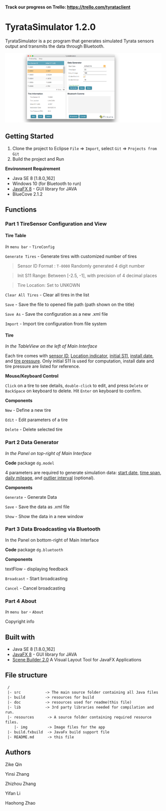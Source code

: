 #### Track our progress on Trello: https://trello.com/tyrataclient

# TyrataSimulator 1.2.0

TyrataSimulator is a pc program that generates simulated Tyrata sensors output and transmits the data through Bluetooth.

![screen shot](./doc/img/Screen_Shot1_1.png)

## Getting Started

1. Clone the project to Eclipse 
    `File` => `Import`, select `Git` => `Projects from Git`
2. Build the project and Run 


**Environment Requirement**

- Java SE 8 [1.8.0_162]
- Windows 10 (for Bluetooth to run)
- [JavaFX 8](http://www.oracle.com/technetwork/java/javase/overview/javafx-overview-2158620.html) - GUI library for JAVA
- BlueCove 2.1.2


## Functions


### Part 1 TireSensor Configuration and View

#### Tire Table

*In* `menu bar` - `TireConfig` 

`Generate Tires` - Generate tires with customized number of tires

> Sensor ID Format : `T-0000` Randomly generated 4 digit number

> Init S11 Range: Between [-2.5, -1], with precision of 4 decimal places

> Tire Location: Set to UNKOWN

`Clear All Tires` - Clear all tires in the list

`Save` - Save the file to opened file path (path shown on the title)

`Save As` - Save the configuration as a new .xml file

`Import` - Import tire configuration from file system

#### Tire

*In the TableView on the left of Main Interface*

Each tire comes with <u>sensor ID</u>, <u>Location indicator</u>, <u>initial S11</u>, <u>install date</u>, and <u>tire pressure</u>. Only initial S11 is used for computation, install date and tire pressure are listed for reference.

**Mouse/Keyboard Control** 

`Click` on a tire to see details, `double-click` to edit, and press `Delete` or `BackSpace` on keyboard to delete. Hit `Enter` on keyboard to confirm.

**Components**

`New` - Define a new tire

`Edit` - Edit parameters of a tire

`Delete` - Delete selected tire

### Part 2 Data Generator 

*In the Panel on top-right of Main Interface*

**Code** package `dg.model `

4 parameters are required to generate simulation data: <u>start date</u>, <u>time span</u>, <u>daily mileage</u>, and <u>outlier interval</u> (optional).

**Components**

`Generate` - Generate Data

`Save` - Save the data as .xml file

`Show` - Show the data in a new window

### Part 3 Data Broadcasting via Bluetooth

In the Panel on bottom-right of Main Interface

**Code** package `dg.bluetooth `

**Components**

textFlow - displaying feedback

`Broadcast` - Start broadcasting

`Cancel` - Cancel broadcasting

### Part 4 About

*In* `menu bar` - `About` 

Copyright info


## Built with

- Java SE 8 [1.8.0_162]
- [JavaFX 8](http://www.oracle.com/technetwork/java/javase/overview/javafx-overview-2158620.html) - GUI library for JAVA
- [Scene Builder 2.0](http://www.oracle.com/technetwork/java/javase/downloads/javafxscenebuilder-1x-archive-2199384.html) A Visual Layout Tool for JavaFX Applications

## File structure

```
 /
 |- src			  -> The main source folder containing all Java files 
 |- build		  -> resources for build
 |- doc 		  -> resources used for readme(this file)
 |- lib			  -> 3rd party libraries needed for compilation and run. 
 |- resources      -> A source folder containing required resource files. 
	|- img         -> Image files for the app
 |- build.fxbuild  -> JavaFx build support file
 |- README.md      -> this file
```
## Authors

Zike Qin

Yinsi Zhang

Zhizhou Zhang

Yifan Li

Haohong Zhao